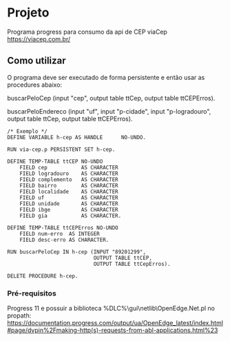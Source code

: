 # Projeto

Programa progress para consumo da api de CEP viaCep https://viacep.com.br/

## Como utilizar

O programa deve ser executado de forma persistente e então usar as procedures abaixo:

buscarPeloCep (input "cep", 
               output table ttCep,
               output table ttCEPErros).

buscarPeloEndereco (input "uf", 
                    input "p-cidade", 
                    input "p-logradouro",
                    output table ttCep,
                    output table ttCEPErros).


```
/* Exemplo */
DEFINE VARIABLE h-cep AS HANDLE      NO-UNDO.

RUN via-cep.p PERSISTENT SET h-cep.

DEFINE TEMP-TABLE ttCEP NO-UNDO
    FIELD cep           AS CHARACTER
    FIELD logradouro    AS CHARACTER
    FIELD complemento   AS CHARACTER
    FIELD bairro        AS CHARACTER
    FIELD localidade    AS CHARACTER
    FIELD uf            AS CHARACTER
    FIELD unidade       AS CHARACTER
    FIELD ibge          AS CHARACTER
    FIELD gia           AS CHARACTER.

DEFINE TEMP-TABLE ttCEPErros NO-UNDO
    FIELD num-erro  AS INTEGER
    FIELD desc-erro AS CHARACTER.    

RUN buscarPeloCep IN h-cep (INPUT "89201299", 
                            OUTPUT TABLE ttCEP,
                            OUTPUT TABLE ttCepErros).

DELETE PROCEDURE h-cep.
```

### Pré-requisitos

Progress 11 e possuir a biblioteca %DLC%\gui\netlib\OpenEdge.Net.pl no propath:
https://documentation.progress.com/output/ua/OpenEdge_latest/index.html#page/dvpin%2Fmaking-http(s)-requests-from-abl-applications.html%23

